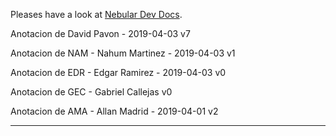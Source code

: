 Pleases have a look at [Nebular Dev Docs](https://github.com/akveo/nebular/blob/master/DEV_DOCS.md).

Anotacion de David Pavon - 2019-04-03 v7

Anotacion de NAM -  Nahum Martinez - 2019-04-03 v1

Anotacion de EDR - Edgar Ramirez - 2019-04-03 v0

Anotacion de  GEC - Gabriel Callejas v0

Anotacion de AMA - Allan Madrid - 2019-04-01 v2
******************************************************

